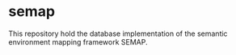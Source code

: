 # semap
This repository hold the database implementation of the semantic environment mapping framework SEMAP.

